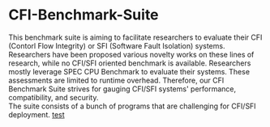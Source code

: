 # CFI-Benchmark-Suite
This benchmark suite is aiming to facilitate researchers to evaluate their CFI (Contorl Flow Integrity) or SFI (Software Fault Isolation) systems. Researchers have been proposed various novelty works on these lines of research, while no CFI/SFI oriented benchmark is available. Researchers mostly leverage SPEC CPU Benchmark to evaluate their systems. These assessments are limited to runtime overhead. Therefore, our CFI Benchmark Suite strives for gauging CFI/SFI systems' performance, compatibility, and security.\
The suite consists of a bunch of programs that are challenging for CFI/SFI deployment.
[test](./fptr.cpp)
